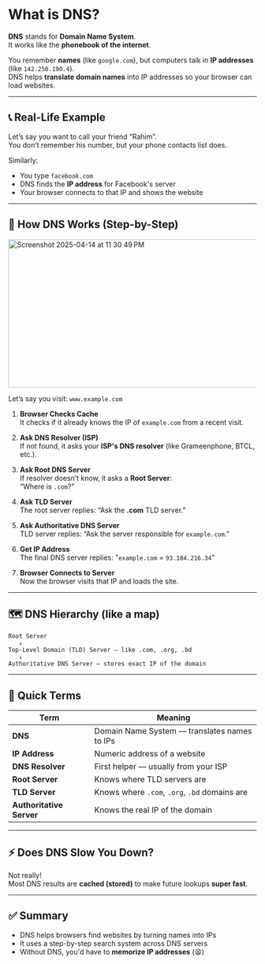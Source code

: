 # What is DNS?

**DNS** stands for **Domain Name System**.  
It works like the **phonebook of the internet**.

You remember **names** (like `google.com`), but computers talk in **IP addresses** (like `142.250.190.4`).  
DNS helps **translate domain names** into IP addresses so your browser can load websites.

---

## 📞 Real-Life Example

Let’s say you want to call your friend “Rahim”.  
You don’t remember his number, but your phone contacts list does.

Similarly:
- You type `facebook.com`
- DNS finds the **IP address** for Facebook's server
- Your browser connects to that IP and shows the website

---

## 🔄 How DNS Works (Step-by-Step)

<img width="650" height="300" alt="Screenshot 2025-04-14 at 11 30 49 PM" src="https://github.com/user-attachments/assets/75c24cfa-9c59-400c-8cba-24eafea9a1c1" />


Let’s say you visit: `www.example.com`

1. **Browser Checks Cache**  
   It checks if it already knows the IP of `example.com` from a recent visit.

2. **Ask DNS Resolver (ISP)**  
   If not found, it asks your **ISP's DNS resolver** (like Grameenphone, BTCL, etc.).

3. **Ask Root DNS Server**  
   If resolver doesn’t know, it asks a **Root Server**:  
   “Where is `.com`?”

4. **Ask TLD Server**  
   The root server replies: “Ask the **.com** TLD server.”

5. **Ask Authoritative DNS Server**  
   TLD server replies: “Ask the server responsible for `example.com`.”

6. **Get IP Address**  
   The final DNS server replies: "`example.com` = `93.184.216.34`"

7. **Browser Connects to Server**  
   Now the browser visits that IP and loads the site.

---

## 🗺️ DNS Hierarchy (like a map)

```plaintext
Root Server
   ↓
Top-Level Domain (TLD) Server — like .com, .org, .bd
   ↓
Authoritative DNS Server — stores exact IP of the domain
```

---

## 🧠 Quick Terms

| Term                 | Meaning |
|----------------------|---------|
| **DNS**              | Domain Name System — translates names to IPs |
| **IP Address**       | Numeric address of a website |
| **DNS Resolver**     | First helper — usually from your ISP |
| **Root Server**      | Knows where TLD servers are |
| **TLD Server**       | Knows where `.com`, `.org`, `.bd` domains are |
| **Authoritative Server** | Knows the real IP of the domain |

---

## ⚡ Does DNS Slow You Down?

Not really!  
Most DNS results are **cached (stored)** to make future lookups **super fast**.

---

## ✅ Summary

- DNS helps browsers find websites by turning names into IPs
- It uses a step-by-step search system across DNS servers
- Without DNS, you'd have to **memorize IP addresses** (😫)

```
